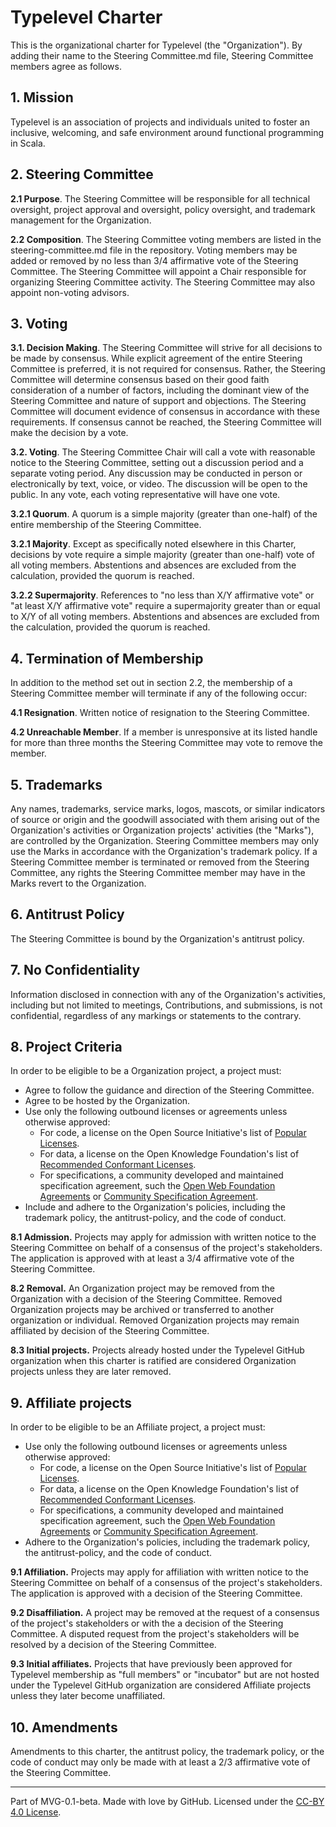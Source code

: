 # Typelevel Charter

This is the organizational charter for Typelevel (the "Organization"). By adding their name to the Steering Committee.md file, Steering Committee members agree as follows.

## 1. Mission

Typelevel is an association of projects and individuals united to foster an inclusive, welcoming, and safe environment around functional programming in Scala.

## 2. Steering Committee

**2.1 Purpose**. The Steering Committee will be responsible for all technical oversight, project approval and oversight, policy oversight, and trademark management for the Organization.

**2.2 Composition**. The Steering Committee voting members are listed in the steering-committee.md file in the repository.
Voting members may be added or removed by no less than 3/4 affirmative vote of the Steering Committee.
The Steering Committee will appoint a Chair responsible for organizing Steering Committee activity. The Steering Committee may also appoint non-voting advisors.

## 3. Voting

**3.1. Decision Making**. The Steering Committee will strive for all decisions to be made by consensus. While explicit agreement of the entire Steering Committee is preferred, it is not required for consensus. Rather, the Steering Committee will determine consensus based on their good faith consideration of a number of factors, including the dominant view of the Steering Committee and nature of support and objections. The Steering Committee will document evidence of consensus in accordance with these requirements. If consensus cannot be reached, the Steering Committee will make the decision by a vote.

**3.2. Voting**. The Steering Committee Chair will call a vote with reasonable notice to the Steering Committee, setting out a discussion period and a separate voting period. Any discussion may be conducted in person or electronically by text, voice, or video. The discussion will be open to the public. In any vote, each voting representative will have one vote. 

**3.2.1 Quorum**. A quorum is a simple majority (greater than one-half) of the entire membership of the Steering Committee.

**3.2.1 Majority**. Except as specifically noted elsewhere in this Charter, decisions by vote require a simple majority (greater than one-half) vote of all voting members. Abstentions and absences are excluded from the calculation, provided the quorum is reached.

**3.2.2 Supermajority**. References to "no less than X/Y affirmative vote" or "at least X/Y affirmative vote" require a supermajority greater than or equal to X/Y of all voting members. Abstentions and absences are excluded from the calculation, provided the quorum is reached.

## 4. Termination of Membership

In addition to the method set out in section 2.2, the membership of a Steering Committee member will terminate if any of the following occur:

**4.1 Resignation**. Written notice of resignation to the Steering Committee.

**4.2 Unreachable Member**. If a member is unresponsive at its listed handle for more than three months the Steering Committee may vote to remove the member.

## 5. Trademarks

Any names, trademarks, service marks, logos, mascots, or similar indicators of source or origin and the goodwill associated with them arising out of the Organization's activities or Organization projects' activities (the "Marks"), are controlled by the Organization. Steering Committee members may only use the Marks in accordance with the Organization's trademark policy. If a Steering Committee member is terminated or removed from the Steering Committee, any rights the Steering Committee member may have in the Marks revert to the Organization.

## 6. Antitrust Policy

The Steering Committee is bound by the Organization's antitrust policy.

## 7. No Confidentiality

Information disclosed in connection with any of the Organization's activities, including but not limited to meetings, Contributions, and submissions, is not confidential, regardless of any markings or statements to the contrary.

## 8. Project Criteria

In order to be eligible to be a Organization project, a project must:

* Agree to follow the guidance and direction of the Steering Committee.
* Agree to be hosted by the Organization.
* Use only the following outbound licenses or agreements unless otherwise approved:
  - For code, a license on the Open Source Initiative's list of [Popular Licenses](https://opensource.org/licenses).
  - For data, a license on the Open Knowledge Foundation's list of [Recommended Conformant Licenses](http://opendefinition.org/licenses/).
  - For specifications, a community developed and maintained specification agreement, such the [Open Web Foundation Agreements](http://www.openwebfoundation.org/legal) or [Community Specification Agreement](https://github.com/CommunitySpecification/1.0).
* Include and adhere to the Organization's policies, including the trademark policy, the antitrust-policy, and the code of conduct.

**8.1 Admission.** Projects may apply for admission with written notice to the Steering Committee on behalf of a consensus of the project's stakeholders.  The application is approved with at least a 3/4 affirmative vote of the Steering Committee.

**8.2 Removal.** An Organization project may be removed from the Organization with a decision of the Steering Committee.  Removed Organization projects may be archived or transferred to another organization or individual.  Removed Organization projects may remain affiliated by decision of the Steering Committee.

**8.3 Initial projects.** Projects already hosted under the Typelevel GitHub organization when this charter is ratified are considered Organization projects unless they are later removed.

## 9. Affiliate projects

In order to be eligible to be an Affiliate project, a project must:

* Use only the following outbound licenses or agreements unless otherwise approved:
  - For code, a license on the Open Source Initiative's list of [Popular Licenses](https://opensource.org/licenses).
  - For data, a license on the Open Knowledge Foundation's list of [Recommended Conformant Licenses](http://opendefinition.org/licenses/).
  - For specifications, a community developed and maintained specification agreement, such the [Open Web Foundation Agreements](http://www.openwebfoundation.org/legal) or [Community Specification Agreement](https://github.com/CommunitySpecification/1.0).
* Adhere to the Organization's policies, including the trademark policy, the antitrust-policy, and the code of conduct.

**9.1 Affiliation.** Projects may apply for affiliation with written notice to the Steering Committee on behalf of a consensus of the project's stakeholders.  The application is approved with a decision of the Steering Committee.

**9.2 Disaffiliation.** A project may be removed at the request of a consensus of the project's stakeholders or with the a decision of the Steering Committee.  A disputed request from the project's stakeholders will be resolved by a decision of the Steering Committee.

**9.3 Initial affiliates.** Projects that have previously been approved for Typelevel membership as "full members" or "incubator" but are not hosted under the Typelevel GitHub organization are considered Affiliate projects unless they later become unaffiliated.

## 10. Amendments

Amendments to this charter, the antitrust policy, the trademark policy, or the code of conduct may only be made with at least a 2/3 affirmative vote of the Steering Committee.

---
Part of MVG-0.1-beta.
Made with love by GitHub. Licensed under the [CC-BY 4.0 License](https://creativecommons.org/licenses/by-sa/4.0/).
